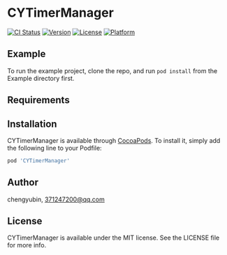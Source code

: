 # CYTimerManager

[![CI Status](https://img.shields.io/travis/chengyb/CYTimerManager.svg?style=flat)](https://travis-ci.org/chengyb/CYTimerManager)
[![Version](https://img.shields.io/cocoapods/v/CYTimerManager.svg?style=flat)](https://cocoapods.org/pods/CYTimerManager)
[![License](https://img.shields.io/cocoapods/l/CYTimerManager.svg?style=flat)](https://cocoapods.org/pods/CYTimerManager)
[![Platform](https://img.shields.io/cocoapods/p/CYTimerManager.svg?style=flat)](https://cocoapods.org/pods/CYTimerManager)

## Example

To run the example project, clone the repo, and run `pod install` from the Example directory first.

## Requirements

## Installation

CYTimerManager is available through [CocoaPods](https://cocoapods.org). To install
it, simply add the following line to your Podfile:

```ruby
pod 'CYTimerManager'
```

## Author

chengyubin, 371247200@qq.com

## License

CYTimerManager is available under the MIT license. See the LICENSE file for more info.
